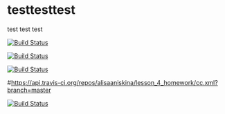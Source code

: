 # testtesttest

test
test
test


[![Build Status](https://travis-ci.org/rnaryala/testtesttest.svg?branch=master)](https://travis-ci.org/rnaryala/testtesttest)

[![Build Status](https://travis-ci.org/rnaryala/testtesttest.svg?branch=master)](https://travis-ci.org/rnaryala/testtesttest)

[![Build Status](https://travis-ci.org/alisaaniskina/lesson_4_homework.svg?branch=master)](https://travis-ci.org/alisaaniskina/lesson_4_homework)

#https://api.travis-ci.org/repos/alisaaniskina/lesson_4_homework/cc.xml?branch=master


[![Build Status](https://travis-ci.org/rnaryala/testtesttest.svg?branch=master)](https://travis-ci.org/rnaryala/testtesttest)
